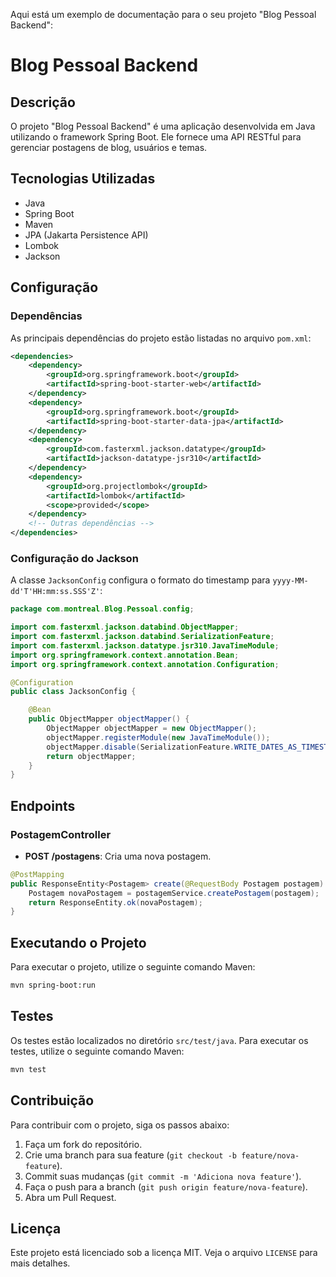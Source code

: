 Aqui está um exemplo de documentação para o seu projeto "Blog Pessoal Backend":

# Blog Pessoal Backend

## Descrição
O projeto "Blog Pessoal Backend" é uma aplicação desenvolvida em Java utilizando o framework Spring Boot. Ele fornece uma API RESTful para gerenciar postagens de blog, usuários e temas.

## Tecnologias Utilizadas
- Java
- Spring Boot
- Maven
- JPA (Jakarta Persistence API)
- Lombok
- Jackson

## Configuração
### Dependências
As principais dependências do projeto estão listadas no arquivo `pom.xml`:

```xml
<dependencies>
    <dependency>
        <groupId>org.springframework.boot</groupId>
        <artifactId>spring-boot-starter-web</artifactId>
    </dependency>
    <dependency>
        <groupId>org.springframework.boot</groupId>
        <artifactId>spring-boot-starter-data-jpa</artifactId>
    </dependency>
    <dependency>
        <groupId>com.fasterxml.jackson.datatype</groupId>
        <artifactId>jackson-datatype-jsr310</artifactId>
    </dependency>
    <dependency>
        <groupId>org.projectlombok</groupId>
        <artifactId>lombok</artifactId>
        <scope>provided</scope>
    </dependency>
    <!-- Outras dependências -->
</dependencies>
```

### Configuração do Jackson
A classe `JacksonConfig` configura o formato do timestamp para `yyyy-MM-dd'T'HH:mm:ss.SSS'Z'`:

```java
package com.montreal.Blog.Pessoal.config;

import com.fasterxml.jackson.databind.ObjectMapper;
import com.fasterxml.jackson.databind.SerializationFeature;
import com.fasterxml.jackson.datatype.jsr310.JavaTimeModule;
import org.springframework.context.annotation.Bean;
import org.springframework.context.annotation.Configuration;

@Configuration
public class JacksonConfig {

    @Bean
    public ObjectMapper objectMapper() {
        ObjectMapper objectMapper = new ObjectMapper();
        objectMapper.registerModule(new JavaTimeModule());
        objectMapper.disable(SerializationFeature.WRITE_DATES_AS_TIMESTAMPS);
        return objectMapper;
    }
}
```

## Endpoints
### PostagemController
- **POST /postagens**: Cria uma nova postagem.

```java
@PostMapping
public ResponseEntity<Postagem> create(@RequestBody Postagem postagem) {
    Postagem novaPostagem = postagemService.createPostagem(postagem);
    return ResponseEntity.ok(novaPostagem);
}
```

## Executando o Projeto
Para executar o projeto, utilize o seguinte comando Maven:

```sh
mvn spring-boot:run
```

## Testes
Os testes estão localizados no diretório `src/test/java`. Para executar os testes, utilize o seguinte comando Maven:

```sh
mvn test
```

## Contribuição
Para contribuir com o projeto, siga os passos abaixo:

1. Faça um fork do repositório.
2. Crie uma branch para sua feature (`git checkout -b feature/nova-feature`).
3. Commit suas mudanças (`git commit -m 'Adiciona nova feature'`).
4. Faça o push para a branch (`git push origin feature/nova-feature`).
5. Abra um Pull Request.

## Licença
Este projeto está licenciado sob a licença MIT. Veja o arquivo `LICENSE` para mais detalhes.
